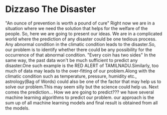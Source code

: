 # Dizzaso The Disaster

  "An ounce of prevention is worth a pound of cure" 
  Right now we are in a situation where we need the solution that helps for the welfare of the people.
  So, here we are going to present our ideas. We are in a complicated world where the prediction of any disaster could be one tedious process.
  Any abnormal condition in the climatic condition leads to the disaster.So, our problem is to identify whether there could be any possibility for the occurrence of that abnormal condition.
  "Every coin has two sides"
  In the same way, the past data won't be much sufficient to predict any disaster.One such example is the RED ALERT of TAMILNADU.Similarly, too much of data may leads to the over-fitting of our problem.Along with the climatic condition such as temperature, pressure, humidity etc., astrology(Bag of Words) could also be one of the factor that may help us to solve our problem.This may seem silly but the science could help us.
  Next comes the prediction...
  How we are going to predict???
    we have several machine learning algorithms to predict our problem. our approach is the sum up of all machine learning models and final result is obtained from all the models.
